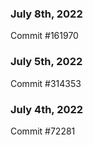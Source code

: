 ### July 8th, 2022

Commit #161970

### July 5th, 2022

Commit #314353


### July 4th, 2022

Commit #72281
